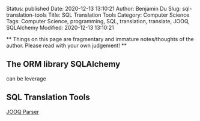 Status: published
Date: 2020-12-13 13:10:21
Author: Benjamin Du
Slug: sql-translation-tools
Title: SQL Translation Tools
Category: Computer Science
Tags: Computer Science, programming, SQL, translation, translate, JOOQ, SQLAlchemy
Modified: 2020-12-13 13:10:21

**
Things on this page are fragmentary and immature notes/thoughts of the author.
Please read with your own judgement!
**

## The ORM library SQLAlchemy 

can be leverage

## SQL Translation Tools

[JOOQ Parser](https://www.jooq.org/translate/)

